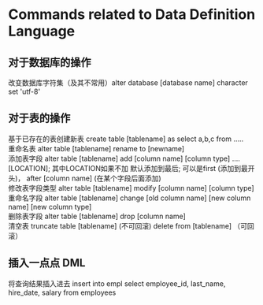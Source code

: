 # Commands related to Data Definition Language  
## 对于数据库的操作
改变数据库字符集（及其不常用）alter database [database name] character set 'utf-8'  
## 对于表的操作
基于已存在的表创建新表 create table [tablename] as select a,b,c from .....  
重命名表 alter table [tablename] rename to [newname]  
添加表字段 alter table [tablename] add [column name] [column type] .... [LOCATION]; 其中LOCATION如果不加 默认添加到最后; 可以是first (添加到最开头)， after [column name] (在某个字段后面添加)  
修改表字段类型 alter table [tablename] modify [column name] [column type]
重命名字段 alter table [tablename] change [old column name] [new column name] [new column type]  
删除表字段 alter table [tablename] drop [column name]  
清空表 truncate table [tablename] (不可回滚) delete from [tablename] （可回滚）
## 插入一点点 DML
将查询结果插入进去 insert into empl select employee_id, last_name, hire_date, salary from employees  